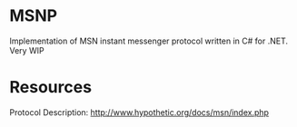 # MSNP
Implementation of MSN instant messenger protocol written in C# for .NET.
Very WIP

# Resources
Protocol Description: http://www.hypothetic.org/docs/msn/index.php
